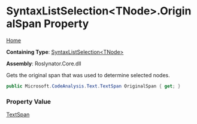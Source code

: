 # SyntaxListSelection\<TNode\>\.OriginalSpan Property

[Home](../../../README.md)

**Containing Type**: [SyntaxListSelection\<TNode\>](../README.md)

**Assembly**: Roslynator\.Core\.dll

  
Gets the original span that was used to determine selected nodes\.

```csharp
public Microsoft.CodeAnalysis.Text.TextSpan OriginalSpan { get; }
```

### Property Value

[TextSpan](https://docs.microsoft.com/en-us/dotnet/api/microsoft.codeanalysis.text.textspan)

